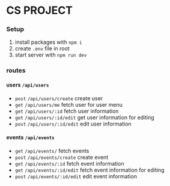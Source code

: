 # CS PROJECT

### Setup

1. install packages with `npm i`
2. create `.env` file in root
3. start server with `npm run dev`

### routes

#### users `/api/users`

- `post` `/api/users/create` create user
- `get` `/api/users/me` fetch user for user menu
- `get` `/api/users/:id` fetch user information
- `get` `/api/users/:id/edit` get user information for editing
- `post` `/api/users/:id/edit` edit user information

#### events `/api/events`

- `get` `/api/events/` fetch events
- `post` `/api/events/create` create event
- `get` `/api/events/:id` fetch event information
- `get` `/api/events/:id/edit` fetch event information for editing
- `post` `/api/events/:id/edit` edit event information
